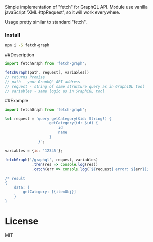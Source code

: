 Simple implementation of "fetch" for GraphQL API. 
Module use vanilla javaScript 'XMLHttpRequest', so it will work everywhere.

Usage pretty similar to standard "fetch". 

### Install
~~~sh
npm i -S fetch-graph
~~~

##Description
~~~js
import fetchGraph from 'fetch-graph';

fetchGraph(path, request[, variables])
// returns Promise
// path - your GraphQL API address
// request - string of same structure query as in GraphiQL tool
// variables - same logic as in GraphiQL tool
~~~

##Example
~~~js
import fetchGraph from 'fetch-graph';

let request = `query getCategory($id: String!) {
                    getCategory(id: $id) {
                        id
                        name
                    }    
               }`;
              
variables = {id: '12345'};

fetchGraph('/graphql', request, variables)
            .then(res => console.log(res))
            .catch(err => console.log(`${request} error: ${err});
            
/* result
{
    data: {
        getCategory: [{itemObj}]
    }
}
~~~

# License
MIT

